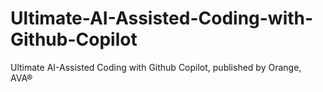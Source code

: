 # Ultimate-AI-Assisted-Coding-with-Github-Copilot
Ultimate AI-Assisted Coding with Github Copilot, published by Orange, AVA®
